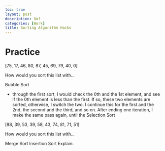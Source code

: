 ```yaml
---
toc: true
layout: post
description: Oof
categories: [Work]
title: Sorting Algorithm Hacks
---
```


# Practice 

[75, 17, 46, 80, 67, 45, 69, 79, 40, 0]

How would you sort this list with...

Bubble Sort
- through the first sort, I would check the 0th and the 1st element, and see if the 0th element is less than the first. If so, these two elements are sorted, otherwise, I switch the two. I continue this for the first and the 2nd, the second and the third, and so on. After ending one iteration, I make the same pass again, until the 
Selection Sort


[88, 39, 53, 39, 58, 43, 74, 81, 71, 51]

How would you sort this list with...

Merge Sort
Insertion Sort
Explain.